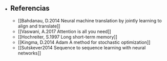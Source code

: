   * ## Referencias
    * [[Bahdanau, D.2014 Neural machine translation by jointly learning to align and translate]]
    * [[Vaswani, A.2017 Attention is all you need]]
    * [[Hochreiter, S.1997 Long short-term memory]]
    * [[Kingma, D.2014 Adam A method for stochastic optimization]]
    * [[Sutskever2014 Sequence to sequence learning with neural networks]]
